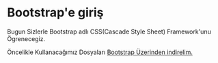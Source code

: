 # Bootstrap'e giriş

Bugun Sizlerle Bootstrap adlı CSS(Cascade Style Sheet) Framework'unu Ögrenecegiz.

Öncelikle Kullanacağımız Dosyaları <a href="https://getbootstrap.com">Bootstrap Üzerinden indirelim.</a>
